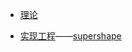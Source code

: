 * [理论](https://en.wikipedia.org/wiki/Superformula)

* [实现工程](https://forums.odforce.net/topic/26769-superformula-3d/?tab=comments#comment-154504)——[supershape](https://www.sidefx.com/forum/topic/24542/#post-114121)


